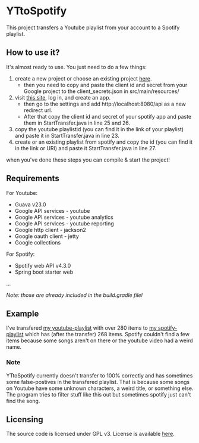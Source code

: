 # YTtoSpotify
This project transfers a Youtube playlist from your account to a Spotify playlist.

## How to use it?
It's almost ready to use. You just need to do a few things:
1. create a new project or choose an existing project [here](https://console.developers.google.com/project/_/apiui/credential).
    * then you need to copy and paste the client id and secret 
      from your Google project to the client_secrets.json in src/main/resources/
2. visit [this site](https://developer.spotify.com/dashboard/applications), log in, and create an app.
    * then go to the settings and add http://localhost:8080/api as a new redirect url.
    * After that copy the client id and secret of your spotify app and paste them in StartTransfer.java in line 25 and 26.
3. copy the youtube playlistid (you can find it in the link of your playlist) and paste it in StartTransfer.java in line 23.
4. create or an existing playlist from spotify and copy the id (you can find it in the link or URI) and paste it StartTransfer.java in line 27.

when you've done these steps you can compile & start the project!

## Requirements
For Youtube:
* Guava v23.0
* Google API services - youtube
* Google API services - youtube analytics
* Google API services - youtube reporting
* Google http client  - jackson2
* Google oauth client - jetty
* Google collections

For Spotify:
* Spotify web API v4.3.0
* Spring boot starter web

...

*Note: those are already included in the build.gradle file!*

## Example
I've transfered [my youtube-playlist](https://www.youtube.com/playlist?list=PLaJMPdUYqLLws7HlLN9SgELyv0xkm-NMa) with over 280 items to [my spotify-playlist](https://open.spotify.com/playlist/0ihLi9e9oDKTjmgEb6mHfL?si=RDhiNiwlTLmajgZkJD_gOw) which has (after the transfer) 268 items. Spotify couldn't find a few items because some songs aren't on there or the youtube video had a weird name.

### Note
YTtoSpotify currently doesn't transfer to 100% correctly and has sometimes some false-postives in the transfered playlist. That is because some songs on Youtube have some unknown characters, a weird title, or something else. The program tries to filter stuff like this out but sometimes spotify just can't find the song. 


## Licensing
The source code is licensed under GPL v3. License is available [here](https://github.com/Mitjaaa/YTtoSpotify/blob/master/LICENSE).


